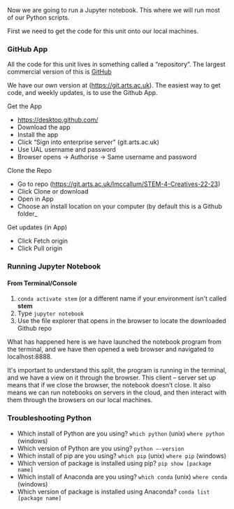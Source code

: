 Now we are going to run a Jupyter notebook. This where we will run most of our Python scripts.

First we need to get the code for this unit onto our local machines.

### GitHub App

All the code for this unit lives in something called a “repository”. The largest
commercial version of this is [GitHub](https://github.com)

We have our own version at (https://git.arts.ac.uk). The easiest way to get code, and weekly updates, is to use the Github App.

Get the App
- https://desktop.github.com/
- Download the app
- Install the app
- Click “Sign into enterprise server" (git.arts.ac.uk)
- Use UAL username and password
- Browser opens -> Authorise -> Same username and password

Clone the Repo
- Go to repo (https://git.arts.ac.uk/lmccallum/STEM-4-Creatives-22-23)
- Click Clone or download
- Open in App
- Choose an install location on your computer (by default this is a Github folder_

Get updates (in App)
- Click Fetch origin
- Click Pull origin

### Running Jupyter Notebook

#### From Terminal/Console
1. ``conda activate stem`` (or a different name if your environment isn't called __stem__
2. Type `jupyter notebook`
3. Use the file explorer that opens in the browser to locate the downloaded Github repo

What has happened here is we have launched the notebook program from the terminal, and we have then opened a web browser and navigated to localhost:8888.  

It's important to understand this split, the program is running in the terminal, and we have a view on it through the browser. This client – server set up means that if we close the browser, the notebook doesn’t close. It also means we can run notebooks on servers in the cloud, and then interact with them through the browsers on our local machines.  

### Troubleshooting Python

- Which install of Python are you using? `which python` (unix) `where python` (windows)
- Which version of Python are you using? `python —-version`
- Which install of pip are you using? `which pip` (unix) `where pip` (windows)
- Which version of package is installed using pip? `pip show [package name]`
- Which install of Anaconda are you using? `which conda` (unix) `where conda` (windows)
- Which version of package is installed using Anaconda? `conda list [package name]`
